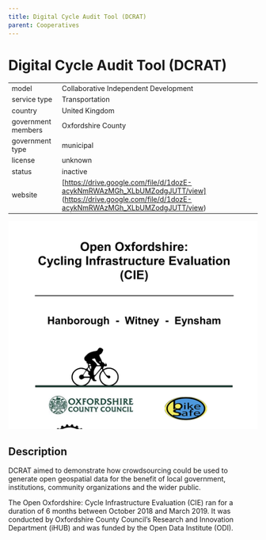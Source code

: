 ```yaml
---
title: Digital Cycle Audit Tool (DCRAT)
parent: Cooperatives
---
```


# Digital Cycle Audit Tool (DCRAT)

|                   |                                          |
|:------------------|:-----------------------------------------|
| model             | Collaborative Independent Development
| service type      | Transportation
| country           | United Kingdom
| government members | Oxfordshire County
| government type   | municipal
| license           | unknown
| status            | inactive
| website           | [https://drive.google.com/file/d/1dozE-acykNmRWAzMGh_XLbUMZodgJUTT/view] (https://drive.google.com/file/d/1dozE-acykNmRWAzMGh_XLbUMZodgJUTT/view)

![DCRAT screenshot](images/dcrat.jpg)

## Description
DCRAT aimed to demonstrate how crowdsourcing could be used to generate open geospatial data for the benefit of local government, institutions, community organizations and the wider public. 

The Open Oxfordshire: Cycle Infrastructure Evaluation (CIE) ran for a duration of 6 months between October 2018 and March 2019. It was conducted by Oxfordshire County Council’s Research and Innovation Department (iHUB) and was funded by the Open Data Institute (ODI).
